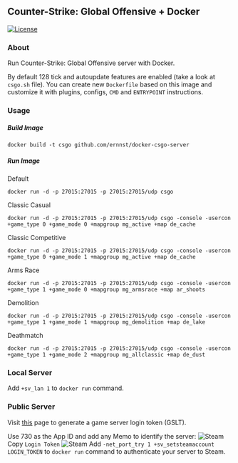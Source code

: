 ## Counter-Strike: Global Offensive + Docker
[![License](http://img.shields.io/:license-mit-blue.svg)](https://github.com/Gonzih/docker-csgo-server/blob/master/LICENSE.md)

### About
Run Counter-Strike: Global Offensive server with Docker.

By default 128 tick and autoupdate features are enabled (take a look at `csgo.sh` file).
You can create new `Dockerfile` based on this image and customize it with plugins, configs, `CMD` and `ENTRYPOINT` instructions.

### Usage
##### Build Image

    docker build -t csgo github.com/ernnst/docker-csgo-server

##### Run Image
Default

    docker run -d -p 27015:27015 -p 27015:27015/udp csgo

Classic Casual

    docker run -d -p 27015:27015 -p 27015:27015/udp csgo -console -usercon +game_type 0 +game_mode 0 +mapgroup mg_active +map de_cache

Classic Competitive

    docker run -d -p 27015:27015 -p 27015:27015/udp csgo -console -usercon +game_type 0 +game_mode 1 +mapgroup mg_active +map de_cache

Arms Race

    docker run -d -p 27015:27015 -p 27015:27015/udp csgo -console -usercon +game_type 1 +game_mode 0 +mapgroup mg_armsrace +map ar_shoots

Demolition

    docker run -d -p 27015:27015 -p 27015:27015/udp csgo -console -usercon +game_type 1 +game_mode 1 +mapgroup mg_demolition +map de_lake

Deathmatch

    docker run -d -p 27015:27015 -p 27015:27015/udp csgo -console -usercon +game_type 1 +game_mode 2 +mapgroup mg_allclassic +map de_dust

### Local Server
Add `+sv_lan 1` to `docker run` command.

### Public Server
Visit [this](https://steamcommunity.com/dev/managegameservers) page to generate a game server login token (GSLT).

Use 730 as the App ID and add any Memo to identify the server:
![Steam](https://raw.githubusercontent.com/ernnst/ansible-csgo/master/files/1.png)
Copy `Login Token`
![Steam](https://raw.githubusercontent.com/ernnst/ansible-csgo/master/files/2.png)
Add `-net_port_try 1 +sv_setsteamaccount LOGIN_TOKEN` to `docker run` command to authenticate your server to Steam.
